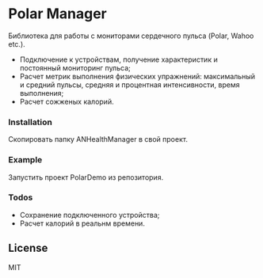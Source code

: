 # Polar Manager

Библиотека  для работы с мониторами сердечного пульса (Polar, Wahoo etc.). 

  - Подключение к устройствам, получение характеристик и постоянный мониторинг пульса;
  - Расчет метрик выполнения физических упражнений: максимальный и средний пульсы, средняя и процентная интенсивности, время выполнения;
  - Расчет сожженых калорий.

### Installation

Скопировать папку ANHealthManager в свой проект.

### Example

Запустить проект PolarDemo из репозитория.

### Todos

 - Сохранение подключенного устройства;
 - Расчет калорий в реальнм времени.

License
----

MIT
